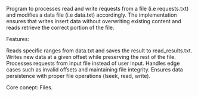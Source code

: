 Program to processes read and write requests from a file (i.e requests.txt) and modifies a data file (i.e data.txt) accordingly. The implementation ensures that writes insert data without overwriting existing content and reads retrieve the correct portion of the file.

Features:

Reads specific ranges from data.txt and saves the result to read_results.txt.
Writes new data at a given offset while preserving the rest of the file.
Processes requests from input file instead of user input.
Handles edge cases such as invalid offsets and maintaining file integrity.
Ensures data persistence with proper file operations (lseek, read, write).

Core conept: Files.
